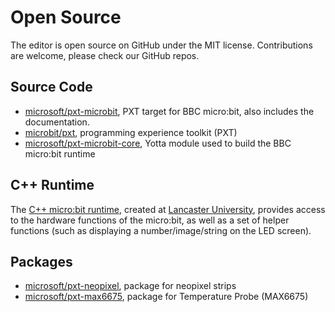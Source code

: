 # Open Source

The editor is open source on GitHub under the MIT license. Contributions are welcome, please check our GitHub repos.

## Source Code

* [microsoft/pxt-microbit](https://github.com/Microsoft/pxt-microbit), PXT target for BBC micro:bit, also includes the documentation.
* [microbit/pxt](https://github.com/Microsoft/pxt), programming experience toolkit (PXT)
* [microsoft/pxt-microbit-core](https://github.com/Microsoft/pxt-microbit-core), Yotta module used to build the BBC micro:bit runtime

## C++ Runtime

The [C++ micro:bit runtime](http://lancaster-university.github.io/microbit-docs/), created at [Lancaster University](http://www.lancaster.ac.uk/), provides access to the hardware functions of the micro:bit, 
as well as a set of helper functions (such as displaying a number/image/string on the LED screen). 

## Packages

* [microsoft/pxt-neopixel](https://github.com/microsoft/pxt-neopixel), package for neopixel strips
* [microsoft/pxt-max6675](https://github.com/microsoft/pxt-max6675), package for Temperature Probe (MAX6675)